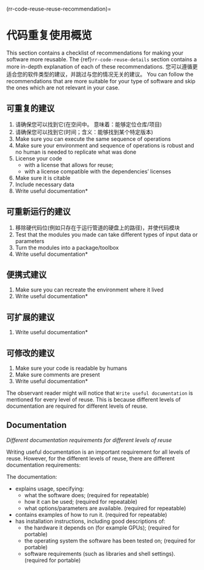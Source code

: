 (rr-code-reuse-reuse-recommendation)=
# 代码重复使用概览

This section contains a checklist of recommendations for making your software more reusable. The {ref}`rr-code-reuse-details` section contains a more in-depth explanation of each of these recommendations. 您可以遵循更适合您的软件类型的建议，并跳过与您的情况无关的建议。 You can follow the recommendations that are more suitable for your type of software and skip the ones which are not relevant in your case.

## 可重复的建议

1. 请确保您可以找到它(在空间中。 意味着：能够定位仓库/项目)
1. 请确保您可以找到它(时间；含义：能够找到某个特定版本)
1. Make sure you can execute the same sequence of operations
1. Make sure your environment and sequence of operations is robust and no human is needed to replicate what was done
1. License your code
    - with a license that allows for reuse;
    - with a license compatible with the dependencies’ licenses
1. Make sure it is citable
1. Include necessary data
1. Write useful documentation*

## 可重新运行的建议

1. 移除硬代码位(例如只存在于运行管道的硬盘上的路径)，并使代码模块
1. Test that the modules you made can take different types of input data or parameters
1. Turn the modules into a package/toolbox
1. Write useful documentation*

## 便携式建议
1. Make sure you can recreate the environment where it lived
1. Write useful documentation*

## 可扩展的建议
1. Write useful documentation*

## 可修改的建议
1. Make sure your code is readable by humans
1. Make sure comments are present
1. Write useful documentation*

The observant reader might will notice that `Write useful documentation` is mentioned for every level of reuse. This is because different levels of documentation are required for different levels of reuse.

## Documentation

*Different documentation requirements for different levels of reuse*

Writing useful documentation is an important requirement for all levels of reuse. However, for the different levels of reuse, there are different documentation requirements:

The documentation:
- explains usage, specifying:
  - what the software does; (required for repeatable)
  - how it can be used; (required for repeatable)
  - what options/parameters are available. (required for repeatable)
- contains examples of how to run it. (required for repeatable)
- has installation instructions, including good descriptions of:
  - the hardware it depends on (for example GPUs); (required for portable)
  - the operating system the software has been tested on; (required for portable)
  - software requirements (such as libraries and shell settings). (required for portable)
